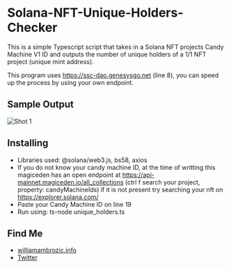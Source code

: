 # Solana-NFT-Unique-Holders-Checker 
This is a simple Typescript script that takes in a Solana NFT projects Candy Machine V1 ID and outputs the number of unique holders of a 1/1 NFT project (unique mint address).

This program uses https://ssc-dao.genesysgo.net (line 8), you can speed up the process by using your own endpoint.

## Sample Output

![Shot 1](https://imgur.com/z80lvRp.png) 

## Installing

* Libraries used: @solana/web3.js, bs58, axios
* If you do not know your candy machine ID, at the time of writting this magiceden has an open endpoint at https://api-mainnet.magiceden.io/all_collections (ctrl f search your project, property: candyMachineIds) if it is not present try searching your nft on https://explorer.solana.com/
* Paste your Candy Machine ID on line 19
* Run using: ts-node unique_holders.ts

## Find Me

- [williamambrozic.info](https://williamambrozic.info)
- [Twitter](https://twitter.com/WilliamAmbrozic)


